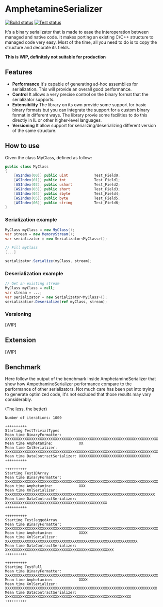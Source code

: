 # AmphetamineSerializer
[![Build status](https://ci.appveyor.com/api/projects/status/jbsqh4a686ost3mc?svg=true)](https://ci.appveyor.com/project/chaplin89/amphetamineserializer)
[![Test status](http://teststatusbadge.azurewebsites.net/api/status/chaplin89/AmphetamineSerializer)](https://ci.appveyor.com/project/chaplin89/amphetamineserializer)

It's a binary serializator that is made to ease the interoperation between managed and native code.
It makes porting an existing C/C++ structure to managed code very easy. Most of the time, all you need to do is to copy the structure and decorate its fields.

**This is WIP, definitely not suitable for production**

## Features
* **Performance** It's capable of generating ad-hoc assemblies for serialization. This will provide an overall good performance.
* **Control** It allows a very precise control on the binary format that the serializator supports.
* **Extensibility** The library on its own provide some support for basic binary formats but you can integrate the support for a custom binary format in different ways. The library provie some facilities to do this directly in IL or other higher-level languages.
* **Versioning** It allow support for serializing/deserializing different version of the same structure.

## How to use
Given the class MyClass, defined as follow:
```csharp
public class MyClass
{
    [ASIndex(00)] public uint            Test_Field0;
    [ASIndex(01)] public int             Test_Field1;
    [ASIndex(02)] public ushort          Test_Field2;
    [ASIndex(03)] public short           Test_Field3;
    [ASIndex(04)] public sbyte           Test_Field4;
    [ASIndex(05)] public byte            Test_Field5;
    [ASIndex(06)] public string          Test_Field6;
}
```

### Serialization example

```csharp
MyClass myClass = new MyClass();
var stream = new MemoryStream();
var serializator = new Serializator<MyClass>();

// Fill myClass
[...]

serializator.Serialize(myClass, stream);
```

### Deserialization example

```csharp
// Get an existing stream
MyClass myClass = null;
var stream = ...;
var serializator = new Serializator<MyClass>();
serializatior.Deserialize(ref myClass, stream);
```
### Versioning
[WIP]
## Extension
[WIP]
## Benchmark

Here follow the output of the benchmark inside AmphetamineSerializer that show how AmpethamineSerializer performance compare to the performance of other serializators.
Not much care has been put into trying to generate optimized code, it's not excluded that those results may vary considerably.

(The less, the better)
```
Number of iterations: 1000

++++++++++
Starting TestTrivialTypes
Mean time BinaryFormatter:        XXXXXXXXXXXXXXXXXXXXXXXXXXXXXXXXXXXXXXXXXXXXXXXXXXXXXXXXXXXXXXXXXXXXXXX
Mean time Amphetamine:            XX
Mean time XmlSerializer:          XXXXXXXXXXXXXXXXXXXXXXXXXXXXXXXXXXXXXXXXXXXXXXXXXXXXXXXXXXXXXXXXXXXXXXXXXXXXXX
Mean time DataContractSerializer: XXXXXXXXXXXXXXXXXXXXXXXXXXXXXXXXX
++++++++++

++++++++++
Starting Test1DArray
Mean time BinaryFormatter:        XXXXXXXXXXXXXXXXXXXXXXXXXXXXXXXXXXXXXXXXXXXXXXXXXXXXXXXXXXXXXXXXXXXXXXXXXXXXXX
Mean time Amphetamine:            XXX
Mean time XmlSerializer:          XXXXXXXXXXXXXXXXXXXXXXXXXXXXXXXXXXXXXXXXXXXXXXXXXXXXXXXXXXXXXXXXXXXXX
Mean time DataContractSerializer: XXXXXXXXXXXXXXXXXXXXXXXXXXXXXXXXXXXXXXXXXXXXXXX
++++++++++

++++++++++
Starting TestJaggedArray
Mean time BinaryFormatter:        XXXXXXXXXXXXXXXXXXXXXXXXXXXXXXXXXXXXXXXXXXXXXXXXXXXXXXXXXXXXXXXXXXXXXXXXXXXXXX
Mean time Amphetamine:            XXXX
Mean time XmlSerializer:          XXXXXXXXXXXXXXXXXXXXXXXXXXXXXXXXXXXXXXXXXXXXXXXXXXXXXXXXXXXXX
Mean time DataContractSerializer: XXXXXXXXXXXXXXXXXXXXXXXXXXXXXXXXXXXXXXXXXXXXXXXXXX
++++++++++

++++++++++
Starting TestFull
Mean time BinaryFormatter:        XXXXXXXXXXXXXXXXXXXXXXXXXXXXXXXXXXXXXXXXXXXXXXXXXXXXXXXXXXXXXXXXXXXXXXXXXXXXXX
Mean time Amphetamine:            XXXX
Mean time XmlSerializer:          XXXXXXXXXXXXXXXXXXXXXXXXXXXXXXXXXXXXXXXXXXXXXXXXXXXXXXXXXXXXXXXXXXXXXX
Mean time DataContractSerializer: XXXXXXXXXXXXXXXXXXXXXXXXXXXXXXXXXXXXXXXXXXXXXXXXXXXXXXXXXX
++++++++++
```
